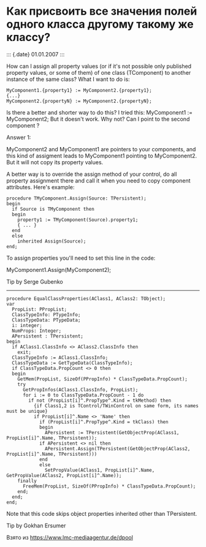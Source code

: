 Как присвоить все значения полей одного класса другому такому же классу?
========================================================================

::: {.date}
01.01.2007
:::

How can I assign all property values (or if it\'s not possible only
published property values, or some of them) of one class (TComponent) to
another instance of the same class? What I want to do is:

    MyComponent1.{property1} := MyComponent2.{property1};
    {...}
    MyComponent2.{propertyN} := MyComponent2.{propertyN};

Is there a better and shorter way to do this? I tried this: MyComponent1
:= MyComponent2; But it doesn\'t work. Why not? Can I point to the
second component ?

Answer 1:

MyComponent2 and MyComponent1 are pointers to your components, and this
kind of assigment leads to MyComponent1 pointing to MyComponent2. But it
will not copy its property values.

A better way is to override the assign method of your control, do all
property assignment there and call it when you need to copy component
attributes. Here\'s example:

    procedure TMyComponent.Assign(Source: TPersistent);
    begin
      if Source is TMyComponent then
      begin
        property1 := TMyComponent(Source).property1;
        { ... }
      end
      else
        inherited Assign(Source);
    end;

To assign properties you\'ll need to set this line in the code:

MyComponent1.Assign(MyComponent2);

Tip by Serge Gubenko

------------------------------------------------------------------------

    procedure EqualClassProperties(AClass1, AClass2: TObject);
    var
      PropList: PPropList;
      ClassTypeInfo: PTypeInfo;
      ClassTypeData: PTypeData;
      i: integer;
      NumProps: Integer;
      APersistent : TPersistent;
    begin
      if AClass1.ClassInfo <> AClass2.ClassInfo then
        exit;
      ClassTypeInfo := AClass1.ClassInfo;
      ClassTypeData := GetTypeData(ClassTypeInfo);
      if ClassTypeData.PropCount <> 0 then
      begin
        GetMem(PropList, SizeOf(PPropInfo) * ClassTypeData.PropCount);
        try
          GetPropInfos(AClass1.ClassInfo, PropList);
          for i := 0 to ClassTypeData.PropCount - 1 do
            if not (PropList[i]^.PropType^.Kind = tkMethod) then
              {if Class1,2 is TControl/TWinControl on same form, its names must be unique}
              if PropList[i]^.Name <> 'Name' then
                if (PropList[i]^.PropType^.Kind = tkClass) then
                begin
                  APersistent := TPersistent(GetObjectProp(AClass1, PropList[i]^.Name, TPersistent));
                if APersistent <> nil then
                  APersistent.Assign(TPersistent(GetObjectProp(AClass2, PropList[i]^.Name, TPersistent)))
                end
                else
                  SetPropValue(AClass1, PropList[i]^.Name, GetPropValue(AClass2, PropList[i]^.Name));
        finally
          FreeMem(PropList, SizeOf(PPropInfo) * ClassTypeData.PropCount);
        end;
      end;
    end;

Note that this code skips object properties inherited other than
TPersistent.

Tip by Gokhan Ersumer

Взято из <https://www.lmc-mediaagentur.de/dpool>
